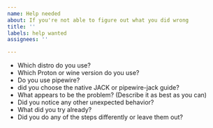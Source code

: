 ```yaml
---
name: Help needed
about: If you're not able to figure out what you did wrong
title: ''
labels: help wanted
assignees: ''

---
```


* Which distro do you use?
* Which Proton or wine version do you use?
* Do you use pipewire?
* did you choose the native JACK or pipewire-jack guide?
* What appears to be the problem? (Describe it as best as you can)
* Did you notice any other unexpected behavior?
* What did you try already?
* Did you do any of the steps differently or leave them out?
